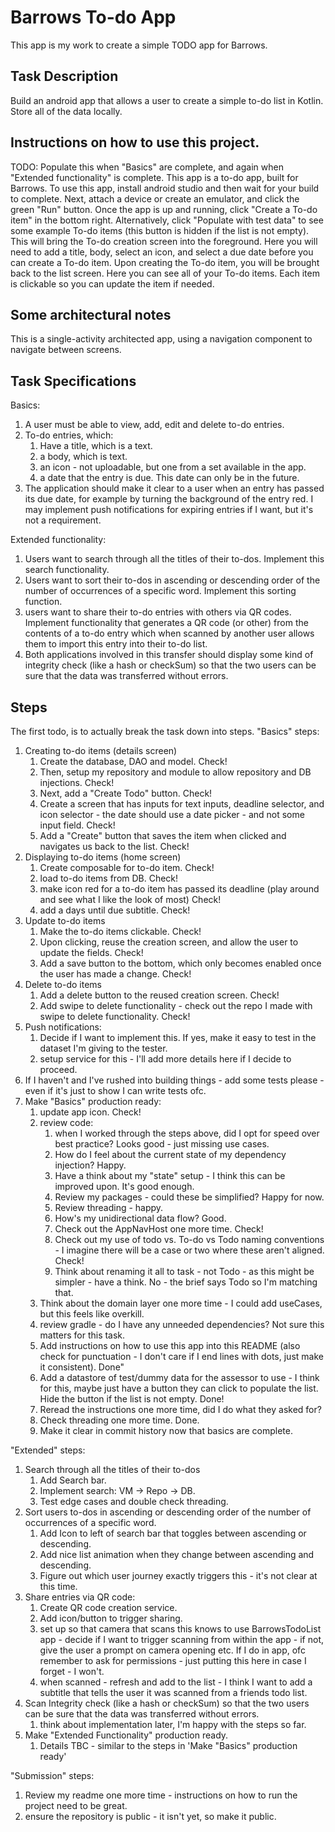 # Barrows To-do App
This app is my work to create a simple TODO app for Barrows.

## Task Description
Build an android app that allows a user to create a simple to-do list in Kotlin.
Store all of the data locally.

## Instructions on how to use this project.
TODO: Populate this when "Basics" are complete, and again when "Extended functionality" is complete.
This app is a to-do app, built for Barrows.
To use this app, install android studio and then wait for your build to complete.
Next, attach a device or create an emulator, and click the green "Run" button.
Once the app is up and running, click "Create a To-do item" in the bottom right.
Alternatively, click "Populate with test data" to see some example To-do items (this button is hidden if the list is not empty).
This will bring the To-do creation screen into the foreground.
Here you will need to add a title, body, select an icon, and select a due date before you can create a To-do item.
Upon creating the To-do item, you will be brought back to the list screen. Here you can see all of your To-do items.
Each item is clickable so you can update the item if needed.

## Some architectural notes
This is a single-activity architected app, using a navigation component to navigate between screens.

## Task Specifications
Basics:
1. A user must be able to view, add, edit and delete to-do entries.
2. To-do entries, which:
   1. Have a title, which is a text.
   2. a body, which is text.
   3. an icon - not uploadable, but one from a set available in the app.
   4. a date that the entry is due. This date can only be in the future.
3. The application should make it clear to a user when an entry has passed its due date, for example by turning the background of the entry red.
I may implement push notifications for expiring entries if I want, but it's not a requirement.

Extended functionality:
1. Users want to search through all the titles of their to-dos. Implement this search functionality.
2. Users want to sort their to-dos in ascending or descending order of the number of occurrences of a specific word. Implement this sorting function.
3. users want to share their to-do entries with others via QR codes. Implement functionality that generates a QR code (or other) from the contents of a to-do entry which when scanned by another user allows them to import this entry into their to-do list.
4. Both applications involved in this transfer should display some kind of integrity check (like a hash or checkSum) so that the two users can be sure that the data was transferred without errors.

## Steps
The first todo, is to actually break the task down into steps.
"Basics" steps:
1. Creating to-do items (details screen)
   1. Create the database, DAO and model. Check!
   2. Then, setup my repository and module to allow repository and DB injections. Check!
   3. Next, add a "Create Todo" button. Check!
   4. Create a screen that has inputs for text inputs, deadline selector, and icon selector - the date should use a date picker - and not some input field. Check!
   5. Add a "Create" button that saves the item when clicked and navigates us back to the list. Check!
2. Displaying to-do items (home screen)
   1. Create composable for to-do item. Check!
   2. load to-do items from DB. Check! 
   3. make icon red for a to-do item has passed its deadline (play around and see what I like the look of most) Check!
   4. add a days until due subtitle. Check!
3. Update to-do items
   1. Make the to-do items clickable. Check!
   2. Upon clicking, reuse the creation screen, and allow the user to update the fields. Check!
   3. Add a save button to the bottom, which only becomes enabled once the user has made a change. Check!
4. Delete to-do items
   1. Add a delete button to the reused creation screen. Check!
   2. Add swipe to delete functionality - check out the repo I made with swipe to delete functionality. Check!
5. Push notifications:
   1. Decide if I want to implement this. If yes, make it easy to test in the dataset I'm giving to the tester.
   2. setup service for this - I'll add more details here if I decide to proceed.
6. If I haven't and I've rushed into building things - add some tests please - even if it's just to show I can write tests ofc.
7. Make "Basics" production ready:
   1. update app icon. Check!
   2. review code:
      1. when I worked through the steps above, did I opt for speed over best practice? Looks good - just missing use cases.
      2. How do I feel about the current state of my dependency injection? Happy.
      3. Have a think about my "state" setup - I think this can be improved upon. It's good enough.
      4. Review my packages - could these be simplified? Happy for now.
      5. Review threading - happy.
      6. How's my unidirectional data flow? Good.
      7. Check out the AppNavHost one more time. Check!
      8. Check out my use of todo vs. To-do vs Todo naming conventions - I imagine there will be a case or two where these aren't aligned. Check!
      9. Think about renaming it all to task - not Todo - as this might be simpler - have a think. No - the brief says Todo so I'm matching that.
   3. Think about the domain layer one more time - I could add useCases, but this feels like overkill.
   4. review gradle - do I have any unneeded dependencies? Not sure this matters for this task.
   5. Add instructions on how to use this app into this README (also check for punctuation - I don't care if I end lines with dots, just make it consistent). Done"
   6. Add a datastore of test/dummy data for the assessor to use - I think for this, maybe just have a button they can click to populate the list. Hide the button if the list is not empty. Done!
   7. Reread the instructions one more time, did I do what they asked for?
   8. Check threading one more time. Done.
   9. Make it clear in commit history now that basics are complete.

"Extended" steps:
1. Search through all the titles of their to-dos
   1. Add Search bar.
   2. Implement search: VM -> Repo -> DB.
   3. Test edge cases and double check threading.
2. Sort users to-dos in ascending or descending order of the number of occurrences of a specific word.
   1. Add Icon to left of search bar that toggles between ascending or descending.
   2. Add nice list animation when they change between ascending and descending.
   3. Figure out which user journey exactly triggers this - it's not clear at this time.
3. Share entries via QR code: 
   1. Create QR code creation service.
   2. Add icon/button to trigger sharing.
   3. set up so that camera that scans this knows to use BarrowsTodoList app - decide if I want to trigger scanning from within the app - if not, give the user a prompt on camera opening etc. If I do in app, ofc remember to ask for permissions - just putting this here in case I forget - I won't.
   4. when scanned - refresh and add to the list - I think I want to add a subtitle that tells the user it was scanned from a friends todo list.
4. Scan Integrity check (like a hash or checkSum) so that the two users can be sure that the data was transferred without errors.
   1. think about implementation later, I'm happy with the steps so far.
5. Make "Extended Functionality" production ready.
   1. Details TBC - similar to the steps in 'Make "Basics" production ready'

"Submission" steps:
1. Review my readme one more time - instructions on how to run the project need to be great.
2. ensure the repository is public - it isn't yet, so make it public.